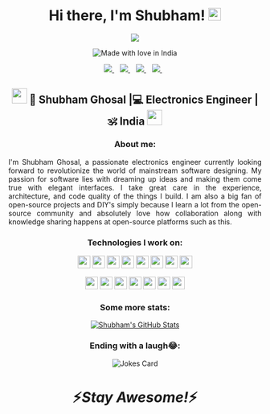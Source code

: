 <div align="center">
   <h1>Hi there, I'm Shubham! <img src="https://media.giphy.com/media/hvRJCLFzcasrR4ia7z/giphy.gif" width="25px"> </h1>
</div>

<div align="center">

![](https://komarev.com/ghpvc/?username=your-github-shubhamghosal&color=blue)
   
   ![Made with love in India](https://madewithlove.now.sh/in?heart=true&colorB=%233a38dc)
   
</div>

<p align='center'>
  <a href="https://www.linkedin.com/in/shubham-ghosal/">
    <img src="https://img.shields.io/badge/linkedin-%230077B5.svg?&style=for-the-badge&logo=linkedin&logoColor=white" />
  </a>&nbsp;&nbsp;
  <a href="https://www.instagram.com/electronically_energized/">
    <img src="https://img.shields.io/badge/Instagram-E4405F?style=for-the-badge&logo=instagram&logoColor=white" />        
  </a>&nbsp;&nbsp;
     <a href="https://twitter.com/ShubhamGhoshal">
    <img src="https://img.shields.io/badge/Twitter-1DA1F2?style=for-the-badge&logo=twitter&logoColor=white" />        
  </a>&nbsp;&nbsp;
        <a href="https://www.hackerrank.com/shubhamghosal">
    <img src="https://img.shields.io/badge/-Hackerrank-2EC866?style=for-the-badge&logo=HackerRank&logoColor=white" />        
  </a>&nbsp;&nbsp;
</p>

<div align="center">
<h2><img src="https://media.giphy.com/media/WUlplcMpOCEmTGBtBW/giphy.gif" width="30"> 👤 Shubham Ghosal |💻 Electronics Engineer |🕉 India <img src="https://media.giphy.com/media/WUlplcMpOCEmTGBtBW/giphy.gif" width="30"></h2>
</div>

<div align="justify">
   <h3 align="center">About me:</h3>
I'm Shubham Ghosal, a passionate electronics engineer currently looking forward to revolutionize the world of mainstream software designing. My passion for software lies with dreaming up ideas and making them come true with elegant interfaces. I take great care in the experience, architecture, and code quality of the things I build. I am also a big fan of open-source projects and DIY's simply because I learn a lot from the open-source community and absolutely love how collaboration along with knowledge sharing happens at open-source platforms such as this.
</div>

<div align="center">
   <h3>Technologies I work on:</h3>
   
<code><img height="25" src="https://img.shields.io/badge/C-00599C?style=for-the-badge&logo=c&logoColor=white"></code>
<code><img height="25" src="https://img.shields.io/badge/Java-ED8B00?style=for-the-badge&logo=java&logoColor=white"></code>
<code><img height="25" src="https://img.shields.io/badge/Python-14354C?style=for-the-badge&logo=python&logoColor=white"></code>
<code><img height="25" src="https://img.shields.io/badge/OpenCV-27338e?style=for-the-badge&logo=OpenCV&logoColor=white"></code>
<code><img height="25" src="https://img.shields.io/badge/HTML5-E34F26?style=for-the-badge&logo=html5&logoColor=white"></code>
<code><img height="25" src="https://img.shields.io/badge/CSS3-1572B6?style=for-the-badge&logo=css3&logoColor=white"></code>
<code><img height="25" src="https://img.shields.io/badge/JavaScript-323330?style=for-the-badge&logo=javascript&logoColor=F7DF1E"></code>
<code><img height="25" src="https://img.shields.io/badge/jQuery-0769AD?style=for-the-badge&logo=jquery&logoColor=white"></code>
   </div>
<div align="center">
<code><img height="25" src="https://img.shields.io/badge/Bootstrap-563D7C?style=for-the-badge&logo=bootstrap&logoColor=white"></code>
<code><img height="25" src="https://img.shields.io/badge/React-20232A?style=for-the-badge&logo=react&logoColor=61DAFB"></code>
<code><img height="25" src="https://img.shields.io/badge/Redux-593D88?style=for-the-badge&logo=redux&logoColor=white"></code>
<code><img height="25" src="https://img.shields.io/badge/Node.js-43853D?style=for-the-badge&logo=node-dot-js&logoColor=white"></code>
<code><img height="25" src="https://img.shields.io/badge/Linux-FCC624?style=for-the-badge&logo=linux&logoColor=black"></code>
<code><img height="25" src="https://img.shields.io/badge/RASPBERRY%20PI-C51A4A.svg?&style=for-the-badge&logo=raspberry%20pi&logoColor=white"></code>
<code><img height="25" src="https://img.shields.io/badge/Spring-6DB33F?style=for-the-badge&logo=spring&logoColor=white"></code>
   
</div>
<div align="center">
   <h3>Some more stats:</h3>

[![Shubham's GitHub Stats](https://github-readme-stats.vercel.app/api?username=shubhamghosal&hide=issues,contribs&count_private=true&show_icons=true&theme=tokyonight&include_all_commits=true&count_private=true)](https://github.com/anuraghazra/github-readme-stats)
   
</div>

<div align="center">
 <h3>Ending with a laugh😂:</h3>
   
![Jokes Card](https://readme-jokes.vercel.app/api)
   
</div>

<h1 align='center'>⚡️<i>Stay Awesome!</i>⚡️</h1>
